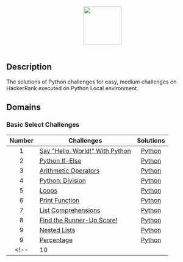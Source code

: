 <p align="center">  
	<br>
	<a href="https://www.hackerrank.com/VikashPR">
        <img height=100 src="https://hrcdn.net/community-frontend/assets/brand/logo-new-white-green-a5cb16e0ae.svg"> 
    </a>
    <br>
    <br>
</p>

## Description
The solutions of Python challenges for  easy, medium  challenges on HackerRank executed on Python Local environment.

## Domains

### Basic Select Challenges

| Number | Challenges | Solutions |
|:------:|------------|:---------:|
| 1 | [Say "Hello, World!" With Python](https://www.hackerrank.com/challenges/py-hello-world/problem) | [Python]()
| 2 | [Python If-Else](https://www.hackerrank.com/challenges/py-if-else/problem) | [Python]()
| 3 | [Arithmetic Operators](https://www.hackerrank.com/challenges/python-arithmetic-operators/problem) | [Python]()
| 4 | [Python: Division](https://www.hackerrank.com/challenges/python-division/problem) | [Python]()
| 5 | [Loops](https://www.hackerrank.com/challenges/python-loops/problem) | [Python]()
| 6 | [Print Function](https://www.hackerrank.com/challenges/python-print/problem) | [Python]()
| 7 | [List Comprehensions](https://www.hackerrank.com/challenges/list-comprehensions/problem) | [Python]()
| 8 | [Find the Runner-Up Score!](https://www.hackerrank.com/challenges/find-second-maximum-number-in-a-list/problem) | [Python]()
| 9 | [Nested Lists](https://www.hackerrank.com/challenges/nested-list/problem) | [Python]()
| 9 | [Percentage](https://www.hackerrank.com/challenges/finding-the-percentage/problem) | [Python]()
<!-- | 10 | []() | [Python]() -->/
